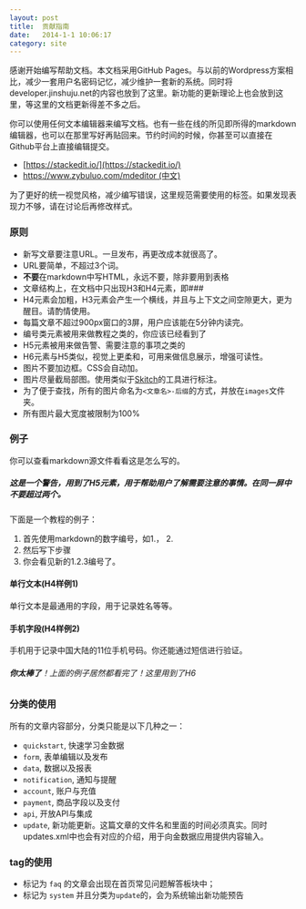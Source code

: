 ```yaml
---
layout: post
title:  贡献指南
date:   2014-1-1 10:06:17
category: site
---
```


感谢开始编写帮助文档。本文档采用GitHub Pages。与以前的Wordpress方案相比，减少一套用户名密码记忆，减少维护一套新的系统。同时将developer.jinshuju.net的内容也放到了这里。新功能的更新理论上也会放到这里，等这里的文档更新得差不多之后。

你可以使用任何文本编辑器来编写文档。也有一些在线的所见即所得的markdown编辑器，也可以在那里写好再贴回来。节约时间的时候，你甚至可以直接在Github平台上直接编辑提交。

* [https://stackedit.io/](https://stackedit.io/)
* [https://www.zybuluo.com/mdeditor (中文)](https://www.zybuluo.com/mdeditor)

为了更好的统一视觉风格，减少编写错误，这里规范需要使用的标签。如果发现表现力不够，请在讨论后再修改样式。

### 原则

* 新写文章要注意URL。一旦发布，再更改成本就很高了。
* URL要简单，不超过3个词。
* **不要**在markdown中写HTML，永远不要，除非要用到表格
* 文章结构上，在文档中只出现H3和H4元素，即\###
* H4元素会加粗，H3元素会产生一个横线，并且与上下文之间空隙更大，更为醒目。请酌情使用。
* 每篇文章不超过900px窗口的3屏，用户应该能在5分钟内读完。
* 编号类元素被用来做教程之类的，你应该已经看到了
* H5元素被用来做告警、需要注意的事项之类的
* H6元素与H5类似，视觉上更柔和，可用来做信息展示，增强可读性。
* 图片不要加边框。CSS会自动加。
* 图片尽量截局部图。使用类似于[Skitch](http://evernote.com/skitch/)的工具进行标注。
* 为了便于查找，所有的图片命名为`<文章名>-后缀`的方式，并放在`images`文件夹。
* 所有图片最大宽度被限制为100%

### 例子

你可以查看markdown源文件看看这是怎么写的。

##### 这是一个警告，用到了H5元素，用于帮助用户了解需要注意的事情。在同一屏中不要超过两个。

下面是一个教程的例子：

1. 首先使用markdown的数字编号，如1.， 2.
2. 然后写下步骤
3. 你会看见新的1.2.3编号了。

#### 单行文本(H4样例1)

单行文本是最通用的字段，用于记录姓名等等。

#### 手机字段(H4样例2)

手机用于记录中国大陆的11位手机号码。你还能通过短信进行验证。

###### **你太棒了**！上面的例子居然都看完了！这里用到了H6

### 分类的使用

所有的文章内容部分，分类只能是以下几种之一：

* `quickstart`, 快速学习金数据
* `form`, 表单编辑以及发布
* `data`, 数据以及报表
* `notification`, 通知与提醒
* `account`, 账户与充值
* `payment`, 商品字段以及支付
* `api`, 开放API与集成
* `update`, 新功能更新。这篇文章的文件名和里面的时间必须真实。同时updates.xml中也会有对应的介绍，用于向金数据应用提供内容输入。

### tag的使用

* 标记为 `faq` 的文章会出现在首页常见问题解答板块中；
* 标记为 `system` 并且分类为`update`的，会为系统输出新功能预告
